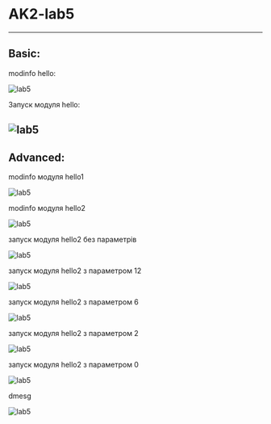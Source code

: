 # AK2-lab5
------------------------------------------------------------------------------------------
Basic:
------------------------------------------------------------------------------------------
modinfo hello:

![lab5](/Users/vladkondrackij/Documents/UNIVERSITY/Каплунов/lab5/AK2-lab5/img/1.jpg)

Запуск модуля hello:

![lab5](/Users/vladkondrackij/Documents/UNIVERSITY/Каплунов/lab5/AK2-lab5/img/2.jpg)
-------------------------------------------------------------------------------------------

Advanced:
-------------------------------------------------------------------------------------------
modinfo модуля hello1

![lab5](/Users/vladkondrackij/Documents/UNIVERSITY/Каплунов/lab5/AK2-lab5/img/3.jpg)

modinfo модуля hello2

![lab5](/Users/vladkondrackij/Documents/UNIVERSITY/Каплунов/lab5/AK2-lab5/img/4.jpg)

запуск модуля hello2 без параметрів

![lab5](/Users/vladkondrackij/Documents/UNIVERSITY/Каплунов/lab5/AK2-lab5/img/5.jpg)

запуск модуля hello2 з параметром 12

![lab5](/Users/vladkondrackij/Documents/UNIVERSITY/Каплунов/lab5/AK2-lab5/img/6.jpg)

запуск модуля hello2 з параметром 6

![lab5](/Users/vladkondrackij/Documents/UNIVERSITY/Каплунов/lab5/AK2-lab5/img/7.jpg)

запуск модуля hello2 з параметром 2

![lab5](/Users/vladkondrackij/Documents/UNIVERSITY/Каплунов/lab5/AK2-lab5/img/8.jpg)

запуск модуля hello2 з параметром 0

![lab5](/Users/vladkondrackij/Documents/UNIVERSITY/Каплунов/lab5/AK2-lab5/img/9.jpg)

dmesg

![lab5](/Users/vladkondrackij/Documents/UNIVERSITY/Каплунов/lab5/AK2-lab5/img/10.jpg)

